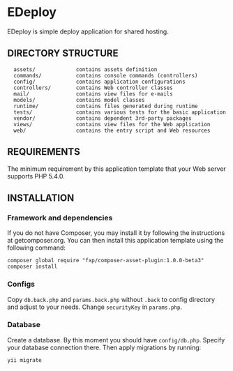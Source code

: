 EDeploy
================================

EDeploy is simple deploy application for shared hosting.


DIRECTORY STRUCTURE
-------------------

      assets/             contains assets definition
      commands/           contains console commands (controllers)
      config/             contains application configurations
      controllers/        contains Web controller classes
      mail/               contains view files for e-mails
      models/             contains model classes
      runtime/            contains files generated during runtime
      tests/              contains various tests for the basic application
      vendor/             contains dependent 3rd-party packages
      views/              contains view files for the Web application
      web/                contains the entry script and Web resources



REQUIREMENTS
------------

The minimum requirement by this application template that your Web server supports PHP 5.4.0.


INSTALLATION
------------

### Framework and dependencies

If you do not have Composer, you may install it by following the instructions at getcomposer.org.
You can then install this application template using the following command:

~~~
composer global require "fxp/composer-asset-plugin:1.0.0-beta3"
composer install
~~~


### Configs

Copy `db.back.php` and `params.back.php` without `.back` to config directory and adjust to your needs.
Change `securityKey` in `params.php`.


### Database

Create a database. By this moment you should have `config/db.php`. Specify your database connection there.
Then apply migrations by running:

~~~
yii migrate
~~~

